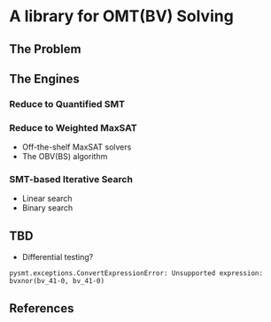# A library for OMT(BV) Solving


## The Problem

## The Engines

### Reduce to Quantified SMT

### Reduce to Weighted MaxSAT

- Off-the-shelf MaxSAT solvers
- The OBV(BS) algorithm

### SMT-based Iterative Search

- Linear search
- Binary search

## TBD
- Differential testing?

~~~~
pysmt.exceptions.ConvertExpressionError: Unsupported expression: bvxnor(bv_41-0, bv_41-0)

~~~~
## References
